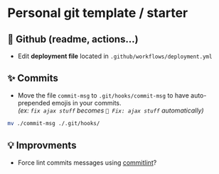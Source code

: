 # Personal git template / starter

## 🤖 Github (readme, actions...)
- Edit **deployment file** located in `.github/workflows/deployment.yml`

## ✨ Commits
- Move the file `commit-msg` to `.git/hooks/commit-msg` to have auto-prepended emojis in your commits.  
_(ex: `fix ajax stuff` becomes `🐛 Fix: ajax stuff` automatically)_
```sh
mv ./commit-msg ./.git/hooks/
```

## 💡 Improvments
- Force lint commits messages using [commitlint](https://github.com/conventional-changelog/commitlint#what-is-commitlint)?
